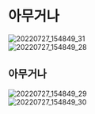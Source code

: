 # 아무거나
![20220727_154849_31](https://user-images.githubusercontent.com/94845888/181184803-734125a5-f7a1-422f-a517-3de967bfa6b0.png)   
![20220727_154849_28](https://user-images.githubusercontent.com/94845888/181184806-f840c8fd-4c65-42e7-9e6b-1e0893e426f5.png)
## 아무거나
![20220727_154849_29](https://user-images.githubusercontent.com/94845888/181184814-48ed224d-2201-4b4c-a542-51d39e325f1a.png)   
![20220727_154849_30](https://user-images.githubusercontent.com/94845888/181184816-bf783453-c759-40a7-bfee-8c6cb8119133.png)
